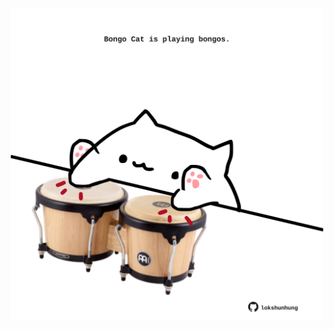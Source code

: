 <!-- built at 25/11/2023, 18:00:33 UTC -->
<p align="center">
  <img width="500" height="500" src="./ReadmeImage.svg">
</p>
